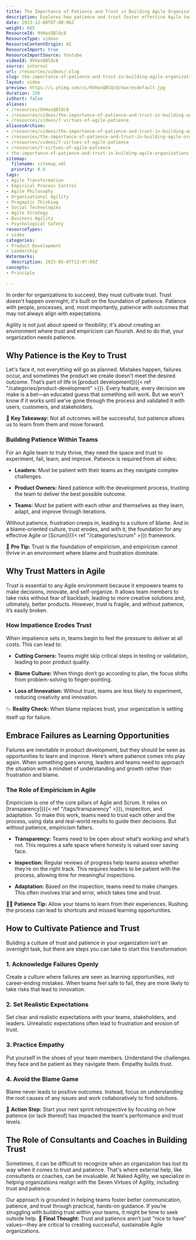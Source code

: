 ```yaml
---
title: The Importance of Patience and Trust in Building Agile Organizations
description: Explores how patience and trust foster effective Agile teams, support learning from failure, prevent blame culture, and enable innovation through empiricism and collaboration.
date: 2023-12-08T07:00:06Z
weight: 665
ResourceId: 9VHasQBlQc8
ResourceType: videos
ResourceContentOrigin: AI
ResourceImport: true
ResourceImportSource: Youtube
videoId: 9VHasQBlQc8
source: internal
url: /resources/videos/:slug
slug: the-importance-of-patience-and-trust-in-building-agile-organizations
layout: video
preview: https://i.ytimg.com/vi/9VHasQBlQc8/maxresdefault.jpg
duration: 156
isShort: false
aliases:
- /resources/9VHasQBlQc8
- /resources/videos/the-importance-of-patience-and-trust-in-building-agile-organizations
- /resources/videos/7-virtues-of-agile-patience
aliasesArchive:
- /resources/videos/the-importance-of-patience-and-trust-in-building-agile-organizations
- /resources/the-importance-of-patience-and-trust-in-building-agile-organizations
- /resources/videos/7-virtues-of-agile-patience
- /resources/7-virtues-of-agile-patience
- the-importance-of-patience-and-trust-in-building-agile-organizations
sitemap:
  filename: sitemap.xml
  priority: 0.6
tags:
- Agile Transformation
- Empirical Process Control
- Agile Philosophy
- Organisational Agility
- Pragmatic Thinking
- Social Technologies
- Agile Strategy
- Business Agility
- Psychological Safety
resourceTypes:
- video
categories:
- Product Development
- Leadership
Watermarks:
  description: 2025-05-07T13:07:09Z
concepts:
- Principle

---
```

In order for organizations to succeed, they must cultivate trust. Trust doesn't happen overnight; it's built on the foundation of patience. Patience with people, processes, and, most importantly, patience with outcomes that may not always align with expectations.

Agility is not just about speed or flexibility; it's about creating an environment where trust and empiricism can flourish. And to do that, your organization needs patience.

## **Why Patience is the Key to Trust**

Let's face it, not everything will go as planned. Mistakes happen, failures occur, and sometimes the product we create doesn't meet the desired outcome. That’s part of life in [product development]({{< ref "/categories/product-development" >}}). Every feature, every decision we make is a bet—an educated guess that something will work. But we won't know if it works until we’ve gone through the process and validated it with users, customers, and stakeholders.

📝 **Key Takeaway:** Not all outcomes will be successful, but patience allows us to learn from them and move forward.

### **Building Patience Within Teams**

For an Agile team to truly thrive, they need the space and trust to experiment, fail, learn, and improve. Patience is required from all sides:

- **Leaders:** Must be patient with their teams as they navigate complex challenges.

- **Product Owners:** Need patience with the development process, trusting the team to deliver the best possible outcome.

- **Teams:** Must be patient with each other and themselves as they learn, adapt, and improve through iterations.

Without patience, frustration creeps in, leading to a culture of blame. And in a blame-oriented culture, trust erodes, and with it, the foundation for any effective Agile or [Scrum]({{< ref "/categories/scrum" >}}) framework.

🔑 **Pro Tip:** Trust is the foundation of empiricism, and empiricism cannot thrive in an environment where blame and frustration dominate.

## **Why Trust Matters in Agile**

Trust is essential to any Agile environment because it empowers teams to make decisions, innovate, and self-organize. It allows team members to take risks without fear of backlash, leading to more creative solutions and, ultimately, better products. However, trust is fragile, and without patience, it’s easily broken.

### **How Impatience Erodes Trust**

When impatience sets in, teams begin to feel the pressure to deliver at all costs. This can lead to:

- **Cutting Corners:** Teams might skip critical steps in testing or validation, leading to poor product quality.

- **Blame Culture:** When things don’t go according to plan, the focus shifts from problem-solving to finger-pointing.

- **Loss of Innovation:** Without trust, teams are less likely to experiment, reducing creativity and innovation.

📉 **Reality Check:** When blame replaces trust, your organization is setting itself up for failure.

## **Embrace Failures as Learning Opportunities**

Failures are inevitable in product development, but they should be seen as opportunities to learn and improve. Here’s where patience comes into play again. When something goes wrong, leaders and teams need to approach the situation with a mindset of understanding and growth rather than frustration and blame.

### **The Role of Empiricism in Agile**

Empiricism is one of the core pillars of Agile and Scrum. It relies on [transparency]({{< ref "/tags/transparency" >}}), inspection, and adaptation. To make this work, teams need to trust each other and the process, using data and real-world results to guide their decisions. But without patience, empiricism falters.

- **Transparency:** Teams need to be open about what’s working and what’s not. This requires a safe space where honesty is valued over saving face.

- **Inspection:** Regular reviews of progress help teams assess whether they’re on the right track. This requires leaders to be patient with the process, allowing time for meaningful inspections.

- **Adaptation:** Based on the inspection, teams need to make changes. This often involves trial and error, which takes time and trust.

🧘‍♂️ **Patience Tip:** Allow your teams to learn from their experiences. Rushing the process can lead to shortcuts and missed learning opportunities.

## **How to Cultivate Patience and Trust**

Building a culture of trust and patience in your organization isn't an overnight task, but there are steps you can take to start this transformation:

### **1\. Acknowledge Failures Openly**

Create a culture where failures are seen as learning opportunities, not career-ending mistakes. When teams feel safe to fail, they are more likely to take risks that lead to innovation.

### **2\. Set Realistic Expectations**

Set clear and realistic expectations with your teams, stakeholders, and leaders. Unrealistic expectations often lead to frustration and erosion of trust.

### **3\. Practice Empathy**

Put yourself in the shoes of your team members. Understand the challenges they face and be patient as they navigate them. Empathy builds trust.

### **4\. Avoid the Blame Game**

Blame never leads to positive outcomes. Instead, focus on understanding the root causes of any issues and work collaboratively to find solutions.

🚀 **Action Step:** Start your next sprint retrospective by focusing on how patience (or lack thereof) has impacted the team's performance and trust levels.

## **The Role of Consultants and Coaches in Building Trust**

Sometimes, it can be difficult to recognize when an organization has lost its way when it comes to trust and patience. That's where external help, like consultants or coaches, can be invaluable. At Naked Agility, we specialize in helping organizations realign with the Seven Virtues of Agility, including trust and patience.

Our approach is grounded in helping teams foster better communication, patience, and trust through practical, hands-on guidance. If you're struggling with building trust within your teams, it might be time to seek outside help. 🌱 **Final Thought:** Trust and patience aren’t just "nice to have" values—they are critical to creating successful, sustainable Agile organizations.
